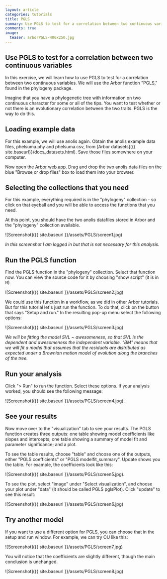```yaml
---
layout: article
categories: tutorials
title: PGLS
summary: Use PGLS to test for a correlation between two continuous variables
comments: true
image:
  teaser: arborPGLS-400x250.jpg
---
```


## Use PGLS to test for a correlation between two continuous variables

In this exercise, we will learn how to use PGLS to test for a correlation between two continuous variables. We will use the Arbor function "PGLS," found in the phylogeny package.

Imagine that you have a phylogenetic tree with information on two continuous character for some or all of the tips. You want to test whether or not there is an evolutionary correlation between the two traits. PGLS is the way to do this.

## Loading example data

For this example, we will use anolis again. Obtain the anolis example data files, phelsuma.phy and phelsuma.csv, from [Arbor datasets]({{ site.baseurl}}/docs_datasets.html). Save those files somewhere on your computer.

Now open the [Arbor web app](http://arborclassic.arborworkflows.com). Drag and drop the two anolis data files on the blue "Browse or drop files" box to load them into your browser.

## Selecting the collections that you need

For this example, everything required is in the "phylogeny" collection - so click on that eyeball and you will be able to access the functions that you need.

At this point, you should have the two anolis datafiles stored in Arbor and the "phylogeny" collection available.

![Screenshot]({{ site.baseurl }}/assets/PGLS/screen1.jpg)

*In this screenshot I am logged in but that is not necessary for this analysis.*

## Run the PGLS function

Find the PGLS function in the "phylogeny" collection. Select that function now. You can view the source code for it by choosing "show script" (it is in R).

![Screenshot]({{ site.baseurl }}/assets/PGLS/screen2.jpg)

We could use this function in a workflow, as we did in other Arbor tutorials. But for this tutorial let's just run the function. To do that, click on the button that says "Setup and run." In the resulting pop-up menu select the following options:

![Screenshot]({{ site.baseurl }}/assets/PGLS/screen3.jpg)

*We will be fitting the model SVL ~ awesomeness, so that SVL is the dependent and awesomeness the independent variable. "BM" means that we will fit a model that assumes that the residuals are distributed as expected under a Brownian motion model of evolution along the branches of the tree.*

## Run your analysis

Click "> Run" to run the function. Select these options. If your analysis worked, you should see the following message:

![Screenshot]({{ site.baseurl }}/assets/PGLS/screen4.jpg).


## See your results

Now move over to the "visualization" tab to see your results. The PGLS function creates three outputs: one table showing model coefficients like slopes and intercepts; one table showing a summary of model fit and parameter significance; and a plot.

To see the table results, choose "table" and choose one of the outputs, either "PGLS coefficients" or "PGLS modelfit_summary". Update shows you the table. For example, the coefficients look like this:

![Screenshot]({{ site.baseurl }}/assets/PGLS/screen5.jpg).

To see the plot, select "image" under "Select visualization", and choose your  plot under "data" (it should be called PGLS pglsPlot). Click "update" to see this result:

![Screenshot]({{ site.baseurl }}/assets/PGLS/screen6.jpg)

## Try another model

If you want to use a different option for PGLS, you can choose that in the setup and run window. For example, we can try OU like this:

![Screenshot]({{ site.baseurl }}/assets/PGLS/screen7.jpg)

You will notice that the coefficients are slightly different, though the main conclusion is unchanged.

![Screenshot]({{ site.baseurl }}/assets/PGLS/screen8.jpg)
